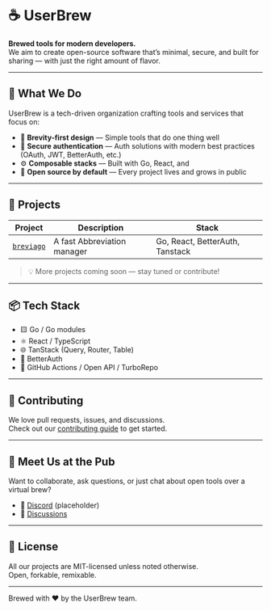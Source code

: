 # ☕ UserBrew

**Brewed tools for modern developers.**  
We aim to create open-source software that’s minimal, secure, and built for sharing — with just the right amount of flavor.

---

## 🍺 What We Do

UserBrew is a tech-driven organization crafting tools and services that focus on:

- 🧠 **Brevity-first design** — Simple tools that do one thing well  
- 🔐 **Secure authentication** — Auth solutions with modern best practices (OAuth, JWT, BetterAuth, etc.)  
- ⚙️ **Composable stacks** — Built with Go, React, and  
- 🧪 **Open source by default** — Every project lives and grows in public

---

## 🔧 Projects

| Project      | Description                          | Stack          |
|--------------|--------------------------------------|----------------|
| [`breviago`](https://github.com/UserBrew/breviago) | A fast Abbreviation manager | Go, React, BetterAuth, Tanstack |

> 💡 More projects coming soon — stay tuned or contribute!

---

## 📦 Tech Stack

- 🟨 Go / Go modules
- ⚛️ React / TypeScript
- 🌐 TanStack (Query, Router, Table)
- 🔐 BetterAuth
- 🧰 GitHub Actions / Open API / TurboRepo

---

## 🤝 Contributing

We love pull requests, issues, and discussions.  
Check out our [contributing guide](https://github.com/UserBrew/.github/blob/main/CONTRIBUTING.md) to get started.

---

## 🫱 Meet Us at the Pub

Want to collaborate, ask questions, or just chat about open tools over a virtual brew?

- 🍻 [Discord](https://discord.gg/userbrew) (placeholder)
- 🧵 [Discussions](https://github.com/UserBrew/.github/discussions)

---

## 📜 License

All our projects are MIT-licensed unless noted otherwise.  
Open, forkable, remixable.

---

Brewed with ❤️ by the UserBrew team.
